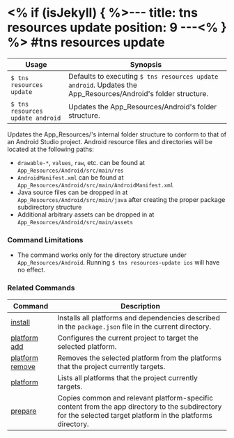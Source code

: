 <% if (isJekyll) { %>---
title: tns resources update
position: 9
---<% } %>
#tns resources update
==========

Usage | Synopsis
------|-------
`$ tns resources update` | Defaults to executing `$ tns resources update android`. Updates the App_Resources/Android's folder structure.
`$ tns resources update android` | Updates the App_Resources/Android's folder structure.

Updates the App_Resources/<platform>'s internal folder structure to conform to that of an Android Studio project. Android resource files and directories will be located at the following paths:
- `drawable-*`, `values`, `raw`, etc. can be found at  `App_Resources/Android/src/main/res` 
- `AndroidManifest.xml` can be found at `App_Resources/Android/src/main/AndroidManifest.xml`
- Java source files can be dropped in at `App_Resources/Android/src/main/java` after creating the proper package subdirectory structure
- Additional arbitrary assets can be dropped in at `App_Resources/Android/src/main/assets`

### Command Limitations

* The command works only for the directory structure under `App_Resources/Android`. Running `$ tns resources-update ios` will have no effect.

### Related Commands

Command | Description
----------|----------
[install](install.html) | Installs all platforms and dependencies described in the `package.json` file in the current directory.
[platform add](platform-add.html) | Configures the current project to target the selected platform.
[platform remove](platform-remove.html) | Removes the selected platform from the platforms that the project currently targets.
[platform](platform.html) | Lists all platforms that the project currently targets.
[prepare](prepare.html) | Copies common and relevant platform-specific content from the app directory to the subdirectory for the selected target platform in the platforms directory.
